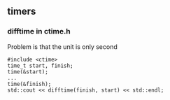 ## timers

### difftime in ctime.h
Problem is that the unit is only second
```
#include <ctime>
time_t start, finish;
time(&start);
...
time(&finish);
std::cout << difftime(finish, start) << std::endl;
```
